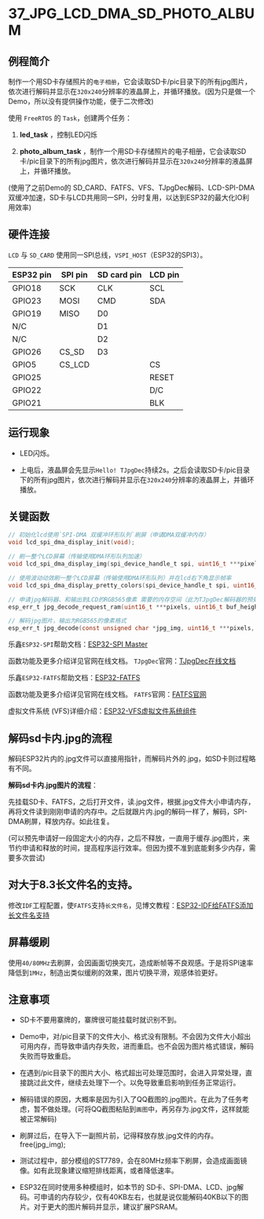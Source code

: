 # 37_JPG_LCD_DMA_SD_PHOTO_ALBUM

## 例程简介

制作一个用SD卡存储照片的`电子相册`，它会读取SD卡/pic目录下的所有jpg图片，依次进行解码并显示在`320x240`分辨率的液晶屏上，并循环播放。(因为只是做一个Demo，所以没有提供操作功能，便于二次修改)

使用 `FreeRTOS` 的 `Task`，创建两个任务：

1. **led_task** ，控制LED闪烁

2. **photo_album_task** ，制作一个用SD卡存储照片的电子相册，它会读取SD卡/pic目录下的所有jpg图片，依次进行解码并显示在`320x240`分辨率的液晶屏上，并循环播放。

(使用了之前Demo的 SD_CARD、FATFS、VFS、TJpgDec解码、LCD-SPI-DMA双缓冲加速，SD卡与LCD共用同一SPI，分时复用，以达到ESP32的最大化IO利用效率)


## 硬件连接

`LCD` 与 `SD_CARD` 使用同一SPI总线，`VSPI_HOST`（ESP32的SPI3）。

ESP32 pin     | SPI pin | SD card pin | LCD pin |
--------------|---------|-------------|---------|
GPIO18        | SCK     | CLK         | SCL     |
GPIO23        | MOSI    | CMD         | SDA     |
GPIO19        | MISO    | D0          |         |
N/C           |         | D1          |         |
N/C           |         | D2          |         |
GPIO26        | CS_SD   | D3          |         |
GPIO5         | CS_LCD  |             | CS      |
GPIO25        |         |             | RESET   |
GPIO22        |         |             | D/C     |
GPIO21        |         |             | BLK     |


## 运行现象

* LED闪烁。

* 上电后，液晶屏会先显示`Hello! TJpgDec`持续2s。之后会读取SD卡/pic目录下的所有jpg图片，依次进行解码并显示在`320x240`分辨率的液晶屏上，并循环播放。


## 关键函数

```c
// 初始化lcd使用`SPI-DMA 双缓冲环形队列`刷屏（申请DMA双缓冲内存）
void lcd_spi_dma_display_init(void);

// 刷一整个LCD屏幕（传输使用DMA环形队列加速）
void lcd_spi_dma_display_img(spi_device_handle_t spi, uint16_t ***pixels);

// 使用波动动效刷一整个LCD屏幕（传输使用DMA环形队列）并在lcd右下角显示帧率
void lcd_spi_dma_display_pretty_colors(spi_device_handle_t spi, uint16_t ***pixels);

// 申请jpg解码器、和输出到LCD的RGB565像素 需要的内存空间（此为TJpgDec解码器的预处理，仅需调用一次。重复调用可能会因为申请的空间超出ESP32可用范围，导致错误。）
esp_err_t jpg_decode_request_ram(uint16_t ***pixels, uint16_t buf_height, uint16_t buf_width);

// 解码jpg图片，输出为RGB565的像素格式
esp_err_t jpg_decode(const unsigned char *jpg_img, uint16_t ***pixels, uint8_t scale);
```

乐鑫`ESP32-SPI`帮助文档：[ESP32-SPI Master](https://docs.espressif.com/projects/esp-idf/zh_CN/stable/esp32/api-reference/peripherals/spi_master.html#)

函数功能及更多介绍详见官网在线文档。
`TJpgDec`官网：[TJpgDec在线文档](http://www.elm-chan.org/fsw/tjpgd/00index.html)

乐鑫`ESP32-FATFS`帮助文档：[ESP32-FATFS](https://docs.espressif.com/projects/esp-idf/zh_CN/stable/esp32/api-reference/storage/fatfs.html)

函数功能及更多介绍详见官网在线文档。
`FATFS`官网：[FATFS官网](http://www.elm-chan.org/fsw/ff/00index_e.html)

虚拟文件系统 (VFS)详细介绍：[ESP32-VFS虚拟文件系统组件](https://docs.espressif.com/projects/esp-idf/zh_CN/latest/esp32/api-reference/storage/vfs.html)


## 解码sd卡内.jpg的流程

解码ESP32片内的.jpg文件可以直接用指针，而解码片外的.jpg，如SD卡则过程略有不同。

**解码sd卡内.jpg图片的流程**：

先挂载SD卡、FATFS，之后打开文件，读.jpg文件，根据.jpg文件大小申请内存，再将文件读到刚刚申请的内存中。之后就跟片内.jpg的解码一样了，解码，SPI-DMA刷屏，释放内存。如此往复。

(可以预先申请好一段固定大小的内存，之后不释放，一直用于缓存.jpg图片，来节约申请和释放的时间，提高程序运行效率。但因为摸不准到底能剩多少内存，需要多次尝试)


## 对大于8.3长文件名的支持。

修改`IDF`工程配置，使`FATFS`支持`长文件名`，见博文教程：[ESP32-IDF给FATFS添加长文件名支持](https://blog.csdn.net/Mark_md/article/details/120290946?spm=1001.2014.3001.5501)


## 屏幕缓刷

使用`40/80MHz`去刷屏，会因画面切换突兀，造成断帧等不良观感。于是将SPI速率降低到`1MHz`，制造出类似缓刷的效果，图片切换平滑，观感体验更好。


## 注意事项

* SD卡不要用寨牌的，寨牌很可能挂载时就识别不到。

* Demo中，对/pic目录下的文件大小、格式没有限制。不会因为文件大小超出可用内存，而导致申请内存失败，进而重启。也不会因为图片格式错误，解码失败而导致重启。

* 在遇到/pic目录下的图片大小、格式超出可处理范围时，会进入异常处理，直接跳过此文件，继续去处理下一个。以免导致重启影响到任务正常运行。

* 解码错误的原因，大概率是因为引入了QQ截图的.jpg图片。在此为了任务考虑，暂不做处理。(可将QQ截图粘贴到`画图`中，再另存为.jpg文件，这样就能被正常解码)

* 刷屏过后，在导入下一副照片前，记得释放存放.jpg文件的内存。free(jpg_img);

* 测试过程中，部分模组的ST7789，会在80MHz频率下刷屏，会造成画面镜像。如有此现象建议缩短排线距离，或者降低速率。

* ESP32在同时使用多种模组时，如本节的 SD卡、SPI-DMA、LCD、jpg解码。可申请的内存较少，仅有40KB左右，也就是说仅能解码40KB以下的图片。对于更大的图片解码并显示，建议扩展PSRAM。
